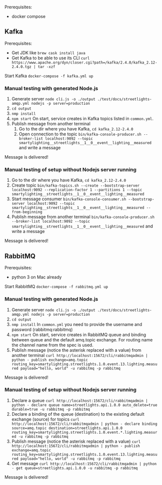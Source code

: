 Prerequisites:

- docker compose

## Kafka 

Prerequisites:

- Get JDK like `brew cask install java`
- Get Kafka to be able to use its CLI `curl https://www.apache.org/dyn/closer.cgi?path=/kafka/2.4.0/kafka_2.12-2.4.0.tgz | tar -xzf`

Start Kafka `docker-compose -f kafka.yml up`

### Manual testing with generated Node.js

1. Generate server `node cli.js -o ./output ./test/docs/streetlights-amqp.yml nodejs -p server=production`
1. `cd output`
1. `nmp install`
1. `npm start`
On start, service creates in Kafka topics listed in `common.yml`.
1. Publish message from another terminal
    1. Go to the dir where you have Kafka, `cd kafka_2.12-2.4.0`
    1. Open connection to the topic `bin/kafka-console-producer.sh --broker-list localhost:9092 --topic smartylighting__streetlights__1__0__event__lighting__measured` and write a message

Message is delivered!

### Manual testing of setup without Nodejs server running
1. Go to the dir where you have Kafka, `cd kafka_2.12-2.4.0`
1. Create topic `bin/kafka-topics.sh --create --bootstrap-server localhost:9092 --replication-factor 1 --partitions 1 --topic smartylighting__streetlights__1__0__event__lighting__measured`
1. Start message consumer `bin/kafka-console-consumer.sh --bootstrap-server localhost:9092 --topic smartylighting__streetlights__1__0__event__lighting__measured --from-beginning`
1. Publish message from another terminal `bin/kafka-console-producer.sh --broker-list localhost:9092 --topic smartylighting__streetlights__1__0__event__lighting__measured` and write a message

Message is delivered!

## RabbitMQ

Prerequisites:
- python 3 on Mac already

Start RabbitMQ `docker-compose -f rabbitmq.yml up`

### Manual testing with generated Node.js

1. Generate server `node cli.js -o ./output ./test/docs/streetlights-amqp.yml nodejs -p server=production`
1. `cd output`
1. `nmp install`
In `common.yml` you need to provide the username and password (rabbitmq:rabbitmq)
1. `npm start`
On start, service creates in RabbitMQ queue and binding between queue and the default amq.topic exchange. For routing name the channel name from the spec is used.
1. Publish message (notice the asterisk replaced with a value) from another terminal `curl http://localhost:15672/cli/rabbitmqadmin | python - publish exchange=amq.topic routing_key=smartylighting.streetlights.1.0.event.13.lighting.measured payload="hello, world" -u rabbitmq -p rabbitmq`

Message is delivered!

### Manual testing of setup without Nodejs server running

1. Declare a queue `curl http://localhost:15672/cli/rabbitmqadmin | python - declare queue name=streetlights.api.1.0.0 auto_delete=true durable=true -u rabbitmq -p rabbitmq`
1. Declare a binding of the queue (destination) to the existing default exchange (source) for topics `curl http://localhost:15672/cli/rabbitmqadmin | python - declare binding source=amq.topic destination=streetlights.api.1.0.0 routing_key=smartylighting.streetlights.1.0.event.*.lighting.measured -u rabbitmq -p rabbitmq`
1. Publish message (notice the asterisk replaced with a value) `curl http://localhost:15672/cli/rabbitmqadmin | python - publish exchange=amq.topic routing_key=smartylighting.streetlights.1.0.event.13.lighting.measured payload="hello, world" -u rabbitmq -p rabbitmq`
1. Get message `curl http://localhost:15672/cli/rabbitmqadmin | python - get queue=streetlights.api.1.0.0 -u rabbitmq -p rabbitmq`

Message is delivered!